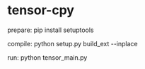 # tensor-cpy

prepare: pip install setuptools

compile: python setup.py build_ext --inplace

run: python tensor_main.py